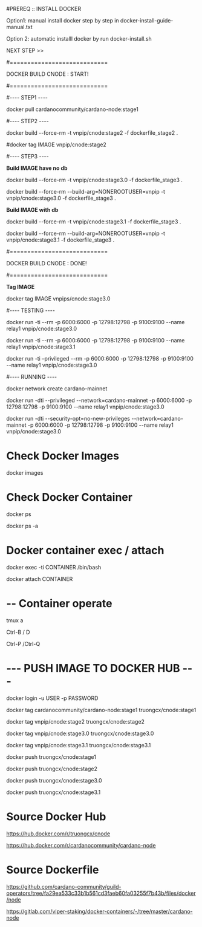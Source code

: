 #PREREQ :: INSTALL DOCKER

Option1: manual install docker step by step in docker-install-guide-manual.txt

Option 2: automatic installl docker by run docker-install.sh

NEXT STEP >>

#============================

DOCKER BUILD CNODE : START!

#============================

#---- STEP1 ----

docker pull cardanocommunity/cardano-node:stage1

#---- STEP2 ----

docker build --force-rm -t vnpip/cnode:stage2 -f dockerfile_stage2 .

#docker tag IMAGE vnpip/cnode:stage2

#---- STEP3 ----

**Build IMAGE have no db**

docker build --force-rm -t vnpip/cnode:stage3.0 -f dockerfile_stage3 .

docker build --force-rm --build-arg=NONEROOTUSER=vnpip -t vnpip/cnode:stage3.0 -f dockerfile_stage3 .

**Build IMAGE with db**

docker build --force-rm -t vnpip/cnode:stage3.1 -f dockerfile_stage3 .

docker build --force-rm --build-arg=NONEROOTUSER=vnpip -t vnpip/cnode:stage3.1 -f dockerfile_stage3 .

#============================

DOCKER BUILD CNODE : DONE! 

#============================

**Tag IMAGE**

docker tag IMAGE vnpips/cnode:stage3.0

#---- TESTING ----

docker run -ti --rm -p 6000:6000 -p 12798:12798 -p 9100:9100 --name relay1 vnpip/cnode:stage3.0

docker run -ti --rm -p 6000:6000 -p 12798:12798 -p 9100:9100 --name relay1 vnpip/cnode:stage3.1

docker run -ti –privileged --rm -p 6000:6000 -p 12798:12798 -p 9100:9100 --name relay1 vnpip/cnode:stage3.0

#---- RUNNING ----

docker network create cardano-mainnet

docker run -dti --privileged --network=cardano-mainnet -p 6000:6000 -p 12798:12798 -p 9100:9100 --name relay1 vnpip/cnode:stage3.0

docker run -dti --security-opt=no-new-privileges --network=cardano-mainnet -p 6000:6000 -p 12798:12798 -p 9100:9100 --name relay1 vnpip/cnode:stage3.0

# Check Docker Images

docker images

# Check Docker Container

docker ps

docker ps -a

# Docker container exec / attach

docker exec -ti CONTAINER /bin/bash

docker attach CONTAINER

# -- Container operate
tmux a

Ctrl-B / D

Ctrl-P /Ctrl-Q

# --- PUSH IMAGE TO DOCKER HUB ---

docker login -u USER -p PASSWORD

docker tag cardanocommunity/cardano-node:stage1 truongcx/cnode:stage1

docker tag vnpip/cnode:stage2 truongcx/cnode:stage2

docker tag vnpip/cnode:stage3.0 truongcx/cnode:stage3.0

docker tag vnpip/cnode:stage3.1 truongcx/cnode:stage3.1


docker push truongcx/cnode:stage1

docker push truongcx/cnode:stage2

docker push truongcx/cnode:stage3.0

docker push truongcx/cnode:stage3.1

# Source Docker Hub

https://hub.docker.com/r/truongcx/cnode

https://hub.docker.com/r/cardanocommunity/cardano-node

# Source Dockerfile

https://github.com/cardano-community/guild-operators/tree/fa29ea533c33b1b561cd3faeb60fa03255f7b43b/files/docker/node

https://gitlab.com/viper-staking/docker-containers/-/tree/master/cardano-node
